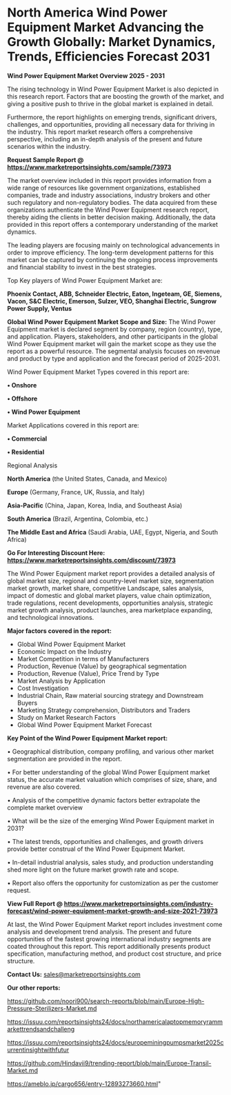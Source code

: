 # North America Wind Power Equipment Market Advancing the Growth Globally: Market Dynamics, Trends, Efficiencies Forecast 2031

<Strong> Wind Power Equipment Market Overview 2025 - 2031</strong>

The rising technology in Wind Power Equipment Market is also depicted in this research report. Factors that are boosting the growth of the market, and giving a positive push to thrive in the global market is explained in detail.

Furthermore, the report highlights on emerging trends, significant drivers, challenges, and opportunities, providing all necessary data for thriving in the industry. This report market research offers a comprehensive perspective, including an in-depth analysis of the present and future scenarios within the industry.

<strong>Request Sample Report @ <a href=https://www.marketreportsinsights.com/sample/73973>https://www.marketreportsinsights.com/sample/73973</a></strong>

The market overview included in this report provides information from a wide range of resources like government organizations, established companies, trade and industry associations, industry brokers and other such regulatory and non-regulatory bodies. The data acquired from these organizations authenticate the Wind Power Equipment research report, thereby aiding the clients in better decision making. Additionally, the data provided in this report offers a contemporary understanding of the market dynamics.

The leading players are focusing mainly on technological advancements in order to improve efficiency. The long-term development patterns for this market can be captured by continuing the ongoing process improvements and financial stability to invest in the best strategies.

Top Key players of Wind Power Equipment Market are:

<strong>Phoenix Contact, ABB, Schneider Electric, Eaton, Ingeteam, GE, Siemens, Vacon, S&C Electric, Emerson, Sulzer, VEO, Shanghai Electric, Sungrow Power Supply, Ventus</strong>

<strong><b>Global Wind Power Equipment Market Scope and Size:</b></strong>
The Wind Power Equipment market is declared segment by company, region (country), type, and application. Players, stakeholders, and other participants in the global Wind Power Equipment market will gain the market scope as they use the report as a powerful resource. The segmental analysis focuses on revenue and product by type and application and the forecast period of 2025-2031.

Wind Power Equipment Market Types covered in this report are:

<strong>• Onshore

• Offshore

• Wind Power Equipment</strong>

Market Applications covered in this report are:

<strong>• Commercial

• Residential</strong> 

Regional Analysis

<strong>North America</strong> (the United States, Canada, and Mexico)

<strong>Europe</strong> (Germany, France, UK, Russia, and Italy)

<strong>Asia-Pacific</strong> (China, Japan, Korea, India, and Southeast Asia)

<strong>South America</strong> (Brazil, Argentina, Colombia, etc.)

<strong>The Middle East and Africa</strong> (Saudi Arabia, UAE, Egypt, Nigeria, and South Africa)

<strong>Go For Interesting Discount Here: <a href=https://www.marketreportsinsights.com/discount/73973>https://www.marketreportsinsights.com/discount/73973</a></strong>

The Wind Power Equipment market report provides a detailed analysis of global market size, regional and country-level market size, segmentation market growth, market share, competitive Landscape, sales analysis, impact of domestic and global market players, value chain optimization, trade regulations, recent developments, opportunities analysis, strategic market growth analysis, product launches, area marketplace expanding, and technological innovations.

<strong><b>Major factors covered in the report:</b></strong>
<ul>
  <li>Global Wind Power Equipment Market </li>
  <li>Economic Impact on the Industry</li>
  <li>Market Competition in terms of Manufacturers</li>
  <li>Production, Revenue (Value) by geographical segmentation</li>
  <li>Production, Revenue (Value), Price Trend by Type</li>
  <li>Market Analysis by Application</li>
  <li>Cost Investigation</li>
  <li>Industrial Chain, Raw material sourcing strategy and Downstream Buyers</li>
  <li>Marketing Strategy comprehension, Distributors and Traders</li>
  <li>Study on Market Research Factors</li>
  <li>Global Wind Power Equipment Market Forecast</li>
</ul>

<strong><b>Key Point of the Wind Power Equipment Market report:</b></strong>

• Geographical distribution, company profiling, and various other market segmentation are provided in the report.

• For better understanding of the global Wind Power Equipment market status, the accurate market valuation which comprises of size, share, and revenue are also covered.

• Analysis of the competitive dynamic factors better extrapolate the complete market overview

• What will be the size of the emerging Wind Power Equipment market in 2031?

• The latest trends, opportunities and challenges, and growth drivers provide better construal of the Wind Power Equipment Market.

• In-detail industrial analysis, sales study, and production understanding shed more light on the future market growth rate and scope.

• Report also offers the opportunity for customization as per the customer request.

<strong><b>View Full Report @ <a href=https://www.marketreportsinsights.com/industry-forecast/wind-power-equipment-market-growth-and-size-2021-73973>https://www.marketreportsinsights.com/industry-forecast/wind-power-equipment-market-growth-and-size-2021-73973</a></b></strong>


At last, the Wind Power Equipment Market report includes investment come analysis and development trend analysis. The present and future opportunities of the fastest growing international industry segments are coated throughout this report. This report additionally presents product specification, manufacturing method, and product cost structure, and price structure.

<strong>Contact Us:</strong>
sales@marketreportsinsights.com

<strong>Our other reports:</strong>

<a href=https://github.com/noori900/search-reports/blob/main/Europe-High-Pressure-Sterilizers-Market.md>https://github.com/noori900/search-reports/blob/main/Europe-High-Pressure-Sterilizers-Market.md</a>

<a href=https://issuu.com/reportsinsights24/docs/northamericalaptopmemoryrammarkettrendsandchalleng>https://issuu.com/reportsinsights24/docs/northamericalaptopmemoryrammarkettrendsandchalleng</a>

<a href=https://issuu.com/reportsinsights24/docs/europeminingpumpsmarket2025currentinsightwithfutur>https://issuu.com/reportsinsights24/docs/europeminingpumpsmarket2025currentinsightwithfutur</a>

<a href=https://github.com/Hindavii9/trending-report/blob/main/Europe-Transil-Market.md>https://github.com/Hindavii9/trending-report/blob/main/Europe-Transil-Market.md</a>

<a href=https://ameblo.jp/cargo656/entry-12893273660.html>https://ameblo.jp/cargo656/entry-12893273660.html</a>"
